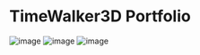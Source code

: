 # TimeWalker3D Portfolio

![image](https://github.com/Jpot777/TimeWalker3D/assets/83854046/e58a0369-2f64-4a85-a9ec-70c376f229c0)
![image](https://github.com/Jpot777/TimeWalker3D/assets/83854046/e47f05dc-6e54-4b62-9006-842d9b7cac60)
![image](https://github.com/Jpot777/TimeWalker3D/assets/83854046/f371d008-768f-4b6e-90db-d7a09fb4ffce)
